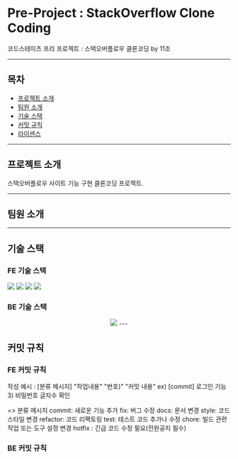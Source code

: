 # Pre-Project : StackOverflow Clone Coding

코드스테이츠 프리 프로젝트 : 스택오버플로우 클론코딩 by 11조

---

## 목차

- [프로젝트 소개](#프로젝트-소개)
- [팀원 소개](#팀원-소개)
- [기술 스택](#기술-스택)
- [커밋 규칙](#커밋-규칙)
- [라이센스](#라이센스)

---

## 프로젝트 소개

스택오버플로우 사이트 기능 구현 클론코딩 프로젝트.

---

## 팀원 소개

---

## 기술 스택

### FE 기술 스택
<img src="https://img.shields.io/badge/JavaScript-F7DF1E?style=for-the-badge&logo=JavaScript&logoColor=white">
 <img src="https://img.shields.io/badge/HTML5-E34F26?style=for-the-badge&logo=HTML5&logoColor=white">
 <img src="https://img.shields.io/badge/CSS3-1572B6?style=for-the-badge&logo=CSS3&logoColor=white">
<img src="https://img.shields.io/badge/React-61DAFB?style=for-the-badge&logo=React&logoColor=black"/>

### BE 기술 스택
<p align="center">
  <img src="/icons/springboot.svg">
---

## 커밋 규칙

### FE 커밋 규칙
작성 예시 : [분류 메시지] "작업내용"  "번호)" "커밋 내용"
ex) [commit] 로그인 기능 3) 비밀번호 글자수 확인

=> 분류 메시지
commit: 새로운 기능 추가
fix: 버그 수정
docs: 문서 변경
style: 코드 스타일 변경
refactor: 코드 리팩토링
test: 테스트 코드 추가나 수정
chore: 빌드 관련 작업 또는 도구 설정 변경
hotfix : 긴급 코드 수정 필요(전원공지 필수)

### BE 커밋 규칙
